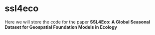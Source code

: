 # ssl4eco

Here we will store the code for the paper
**SSL4Eco: A Global Seasonal Dataset for Geospatial Foundation Models in Ecology**
